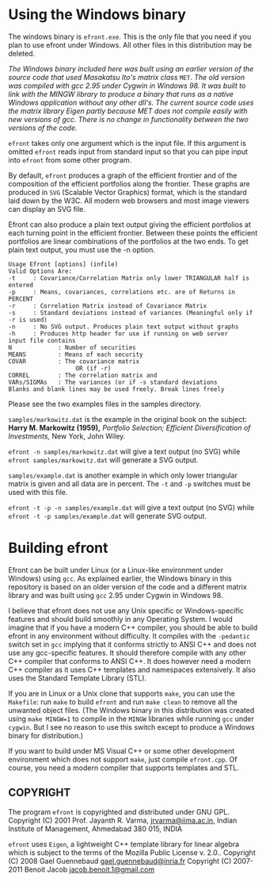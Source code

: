 Using the Windows binary
========================

The windows binary is `efront.exe`. This is the only file that you need if you plan to use efront under Windows. All other files in this distribution may be deleted. 

*The Windows binary included here was built using an earlier version of the source code that used Masakatsu Ito's matrix class* `MET`. *The old version was compiled with gcc 2.95 under Cygwin in Windows 98. It was built to link with the MINGW library to produce a binary that runs as a native Windows application without any other dll's. The current source code uses the matrix library Eigen partly because MET does not compile easily with new versions of gcc. There is no change in functionality between the two versions of the code.* 

`efront` takes only one argument which is the input file. If this argument is omitted `efront` reads input from standard input so that you can pipe input into `efront` from some other program.

By default, `efront` produces a graph of the efficient frontier and of the composition of the efficient portfolios along the frontier. These graphs are produced in `SVG` (Scalable Vector Graphics) format, which is the standard laid down by the W3C. All modern web browsers and most image viewers can display an SVG file.

Efront can also produce a plain text output giving the efficient portfolios at each turning point in the efficient frontier. Between these points the efficient portfolios are linear combinations of the portfolios at the two ends. To get plain text output, you must use the -n option.

    Usage Efront [options] (infile)
    Valid Options Are:
    -t     : Covariance/Correlation Matrix only lower TRIANGULAR half is entered
    -p     : Means, covariances, correlations etc. are of Returns in PERCENT
    -r     : Correlation Matrix instead of Covariance Matrix
    -s     : Standard deviations instead of variances (Meaningful only if -r is used)
    -n     : No SVG output. Produces plain text output without graphs
    -h     : Produces http header for use if running on web server
    input file contains
    N             : Number of securities
    MEANS         : Means of each security
    COVAR         : The covariance matrix
                       OR (if -r)
    CORREL        : The correlation matrix and
    VARs/SIGMAs   : The variances (or if -s standard deviations
    Blanks and blank lines may be used freely. Break lines freely

Please see the two examples files in the samples directory.

`samples/markowitz.dat` is the example in the original book on the subject: **Harry M. Markowitz (1959),** *Portfolio Selection; Efficient Diversification of Investments,* New York, John Wiley.

`efront -n samples/markowitz.dat` will give a text output (no SVG) while `efront samples/markowitz.dat` will generate a SVG output.

`samples/example.dat` is another example in which only lower triangular matrix is given and all data are in percent. The `-t` and `-p` switches must be used with this file.

`efront -t -p -n samples/example.dat` will give a text output (no SVG) while `efront -t -p samples/example.dat` will generate SVG output.


Building efront
===============

Efront can be built under Linux (or a Linux-like environment under Windows) using `gcc`. As explained earlier, the Windows binary in this repository is based on an older version of the code and a different matrix library and was built using `gcc` 2.95 under Cygwin in Windows 98. 

I believe that efront does not use any Unix specific or Windows-specific features and should build smoothly in any Operating System. I would imagine that if you have a modern C++ compiler, you should be able to build efront in any environment without difficulty. It compiles with the `-pedantic` switch set in `gcc` implying that it conforms strictly to ANSI C++ and does not use any gcc-specific features. It should therefore compile with any other C++ compiler that conforms to ANSI C++. It does however need a modern C++ compiler as it uses C++ templates and namespaces extensively. It also uses the Standard Template Library (STL).

If you are in Linux or a Unix clone that supports `make`, you can use the `Makefile`: run `make` to build `efront` and run `make clean` to remove all the unwanted object files.  (The Windows binary in this distribution was created using `make MINGW=1` to compile in the `MINGW` libraries while running `gcc` under `cygwin`.  But I see no reason to use this switch except to produce a Windows binary for distribution.)

If you want to build under MS Visual C++ or some other development environment which does not support `make`, just compile `efront.cpp`. Of course, you need a modern compiler that supports templates and STL.

COPYRIGHT
---------

The program `efront` is copyrighted and distributed under GNU GPL. Copyright (C) 2001 Prof. Jayanth R. Varma, jrvarma@iima.ac.in, Indian Institute of Management, Ahmedabad 380 015, INDIA

`efront` uses `Eigen`, a lightweight C++ template library for linear algebra which is subject to the terms of the Mozilla Public License v. 2.0..  Copyright (C) 2008 Gael Guennebaud <gael.guennebaud@inria.fr> Copyright (C) 2007-2011 Benoit Jacob <jacob.benoit.1@gmail.com>


